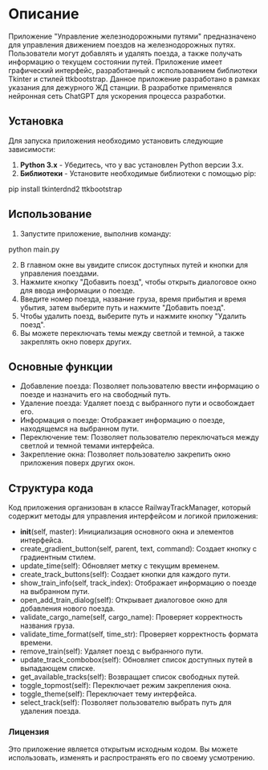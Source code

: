 # Описание

Приложение "Управление железнодорожными путями" предназначено для управления движением поездов на железнодорожных путях. Пользователи могут добавлять и удалять поезда, а также получать информацию о текущем состоянии путей. Приложение имеет графический интерфейс, разработанный с использованием библиотеки Tkinter и стилей ttkbootstrap.
Данное приложение разработано в рамках указания для дежурного ЖД станции.
В разработке применялся нейронная сеть ChatGPT для ускорения процесса разработки.
## Установка

Для запуска приложения необходимо установить следующие зависимости:

1. **Python 3.x** - Убедитесь, что у вас установлен Python версии 3.x.
2. **Библиотеки** - Установите необходимые библиотеки с помощью pip:

pip install tkinterdnd2 ttkbootstrap

## Использование

1. Запустите приложение, выполнив команду:


python main.py

2. В главном окне вы увидите список доступных путей и кнопки для управления поездами.
3. Нажмите кнопку "Добавить поезд", чтобы открыть диалоговое окно для ввода информации о поезде.
4. Введите номер поезда, название груза, время прибытия и время убытия, затем выберите путь и нажмите "Добавить поезд".
5. Чтобы удалить поезд, выберите путь и нажмите кнопку "Удалить поезд".
6. Вы можете переключать темы между светлой и темной, а также закреплять окно поверх других.

## Основные функции

* Добавление поезда: Позволяет пользователю ввести информацию о поезде и назначить его на свободный путь.
* Удаление поезда: Удаляет поезд с выбранного пути и освобождает его. 
* Информация о поезде: Отображает информацию о поезде, находящемся на выбранном пути. 
* Переключение тем: Позволяет пользователю переключаться между светлой и темной темами интерфейса. 
* Закрепление окна: Позволяет пользователю закрепить окно приложения поверх других окон.

## Структура кода

Код приложения организован в классе RailwayTrackManager, который содержит методы для управления интерфейсом и логикой приложения:

* __init__(self, master): Инициализация основного окна и элементов интерфейса. 
* create_gradient_button(self, parent, text, command): Создает кнопку с градиентным стилем. 
* update_time(self): Обновляет метку с текущим временем. 
* create_track_buttons(self): Создает кнопки для каждого пути. 
* show_train_info(self, track_index): Отображает информацию о поезде на выбранном пути. 
* open_add_train_dialog(self): Открывает диалоговое окно для добавления нового поезда. 
* validate_cargo_name(self, cargo_name): Проверяет корректность названия груза. 
* validate_time_format(self, time_str): Проверяет корректность формата времени. 
* remove_train(self): Удаляет поезд с выбранного пути. 
* update_track_combobox(self): Обновляет список доступных путей в выпадающем списке. 
* get_available_tracks(self): Возвращает список свободных путей. 
* toggle_topmost(self): Переключает режим закрепления окна. 
* toggle_theme(self): Переключает тему интерфейса. 
* select_track(self): Позволяет пользователю выбрать путь для удаления поезда.

### Лицензия

Это приложение является открытым исходным кодом. Вы можете использовать, изменять и распространять его по своему усмотрению.